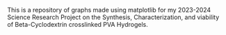 This is a repository of graphs made using matplotlib for my 2023-2024 Science Research Project on the Synthesis, Characterization, and viability of Beta-Cyclodextrin crosslinked PVA Hydrogels.
